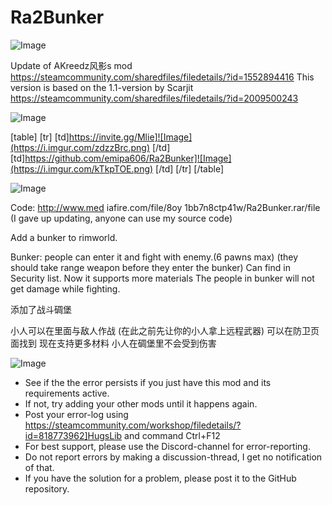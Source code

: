 # Ra2Bunker

![Image](https://i.imgur.com/WAEzk68.png)

Update of AKreedz风影s mod
https://steamcommunity.com/sharedfiles/filedetails/?id=1552894416
This version is based on the 1.1-version by Scarjit
https://steamcommunity.com/sharedfiles/filedetails/?id=2009500243

![Image](https://i.imgur.com/7Gzt3Rg.png)


[table]
	[tr]
		[td]https://invite.gg/Mlie]![Image](https://i.imgur.com/zdzzBrc.png)
[/td]
		[td]https://github.com/emipa606/Ra2Bunker]![Image](https://i.imgur.com/kTkpTOE.png)
[/td]
	[/tr]
[/table]
	
![Image](https://i.imgur.com/NOW7jU1.png)


Code:
http://www.med
iafire.com/file/8oy
1bb7n8ctp41w/Ra2Bunker.rar/file
(I gave up updating, anyone can use my source code)


Add a bunker to rimworld.


Bunker:  people can enter it and fight with enemy.(6 pawns max)
(they should take range weapon before they enter the bunker)
Can find in Security list.
Now it supports more materials
The people in bunker will not get damage while fighting.


添加了战斗碉堡

小人可以在里面与敌人作战
(在此之前先让你的小人拿上远程武器)
可以在防卫页面找到
现在支持更多材料
小人在碉堡里不会受到伤害


![Image](https://i.imgur.com/Rs6T6cr.png)



-  See if the the error persists if you just have this mod and its requirements active.
-  If not, try adding your other mods until it happens again.
-  Post your error-log using https://steamcommunity.com/workshop/filedetails/?id=818773962]HugsLib and command Ctrl+F12
-  For best support, please use the Discord-channel for error-reporting.
-  Do not report errors by making a discussion-thread, I get no notification of that.
-  If you have the solution for a problem, please post it to the GitHub repository.




